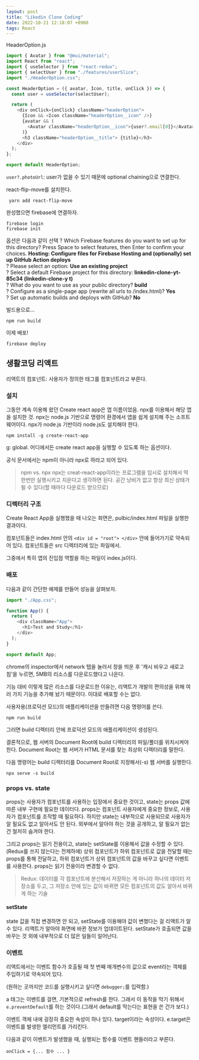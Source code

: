 ```yaml
---
layout: post
title: "Likedin Clone Coding"
date: 2022-10-21 12:18:07 +0900
tags: React
---
```


HeaderOption.js

```js
import { Avatar } from "@mui/material";
import React from "react";
import { useSelector } from "react-redux";
import { selectUser } from "./features/userSlice";
import "./HeaderOption.css";

const HeaderOption = ({ avatar, Icon, title, onClick }) => {
  const user = useSelector(selectUser);

  return (
    <div onClick={onClick} className="headerOption">
      {Icon && <Icon className="headerOption__icon" />}
      {avatar && (
        <Avatar className="headerOption__icon">{user?.email[0]}</Avatar>
      )}
      <h3 className="headerOption__title"> {title}</h3>
    </div>
  );
};

export default HeaderOption;
```

`user?.photoUrl`: user가 없을 수 있기 때문에 optional chaining으로 연결한다.

react-flip-move를 설치한다.

` yarn add react-flip-move`

완성했으면 firebase에 연결하자.

```
firebase login
firebase init
```

옵션은 다음과 같이 선택
? Which Firebase features do you want to set up for this directory? Press Space to select features, then Enter to confirm your choices. <b>Hosting: Configure files for Firebase Hosting and (optionally) set up GitHub Action deploys</b><br>
? Please select an option: <b>Use an existing project</b><br>
? Select a default Firebase project for this directory: <b>linkedin-clone-yt-85c34 (linkedin-clone-y
t)</b><br>
? What do you want to use as your public directory? <b>build</b><br>
? Configure as a single-page app (rewrite all urls to /index.html)? <b>Yes</b><br>
? Set up automatic builds and deploys with GitHub? <b>No</b><br>

빌드용으로...

```
npm run build
```

이제 배포!

```
firebase deploy
```

## 생활코딩 리액트

리액트의 컴포넌트: 사용자가 정의한 태그를 컴포넌트라고 부른다.

### 설치

그동안 계속 이용해 왔던 Create react app은 앱 이름이었음. npx를 이용해서 해당 앱을 설치한 것. npx는 node.js 기반으로 명령어 환경에서 앱을 쉽게 설치해 주는 소프트웨어이다. npx가 node.js 기반이라 node.js도 설치해야 한다.

`npm install -g create-react-app`

g: global. 어디에서든 create react app을 실행할 수 있도록 하는 옵션이다.

공식 문서에서는 npm이 아니라 npx로 하라고 되어 있다.

> npm vs. npx
> npx는 creat-react-app이라는 프로그램을 임시로 설치해서 딱 한번만 실행시키고 지운다고 생각하면 된다. 공간 낭비가 없고 항상 최신 상태가 될 수 있다(할 때마다 다운로드 받으므로)

### 디렉터리 구조

Create React App을 실행했을 때 나오는 화면은, pulbic/index.html 파일을 실행한 결과이다.

컴포넌트들은 index.html 안의 `<div id = "root"> </div>` 안에 들어가기로 약속되어 있다. 컴포넌트들은 src 디렉터리에 있는 파일에서.

그중에서 특히 앱의 진입점 역할을 하는 파일이 index.js이다.

### 배포

다음과 같이 간단한 예제를 만들어 성능을 살펴보자.

```js
import "./App.css";

function App() {
  return (
    <div className="App">
      <h1>Test and Study</h1>
    </div>
  );
}

export default App;
```

chrome의 inspector에서 network 탭을 눌러서 창을 띄운 후 '캐시 비우고 새로고침'을 누르면, 5MB의 리소스를 다운로드했다고 나온다.

기능 대비 이렇게 많은 리소스를 다운로드한 이유는, 리액트가 개발의 편의성을 위해 여러 가지 기능을 추가해 놨기 때문이다. 이대로 배포할 수는 없다.

사용자용(프로덕션 모드)의 애플리케이션을 만들려면 다음 명령어를 쓴다.

```
npm run build
```

그러면 build 디렉터리 안에 프로덕션 모드의 애플리케이션이 생성된다.

결론적으로, 웹 서버의 Document Root에 build 디렉터리의 파일/폴더를 위치시켜야 한다. Document Root는 웹 서버가 HTML 문서를 찾는 최상위 디렉터리를 말한다.

다음 명령어는 build 디렉터리를 Document Root로 지정해서(-s) 웹 서버를 실행한다.

`npx serve -s build`

### props vs. state

props는 사용자가 컴포넌트를 사용하는 입장에서 중요한 것이고, state는 props 값에 따른 내부 구현에 필요한 데이터다. props는 컴포넌트 사용자에게 중요한 정보로, 사용자가 컴포넌트를 조작할 때 필요하다. 하지만 state는 내부적으로 사용되므로 사용자가 알 필요도 없고 알아서도 안 된다. 외부에서 알아야 하는 것을 공개하고, 알 필요가 없는 건 철저히 숨겨야 한다.

그리고 props는 읽기 전용이고, state는 setState를 이용해서 값을 수정할 수 있다. (Redux를 쓰지 않는다는 전제하에) 상위 컴포넌트가 하위 컴포넌트로 값을 전달할 때는 props를 통해 전달하고, 하위 컴포넌트가 상위 컴포넌트의 값을 바꾸고 싶다면 이벤트를 사용한다. props는 읽기 전용이라 변경할 수 없다.

> Redux: 데이터를 각 컴포넌트에 분산해서 저장하는 게 아니라 하나의 데이터 저장소를 두고, 그 저장소 안에 있는 값이 바뀌면 모든 컴포넌트의 값도 알아서 바뀌게 하는 기술

#### setState

state 값을 직접 변경하면 안 되고, setState를 이용해야 값이 변했다는 걸 리액트가 알 수 있다. 리액트가 알아야 화면에 바뀐 정보가 업데이트된다. setState가 호출되면 값을 바꾸는 것 외에 내부적으로 더 많은 일들이 일어난다.

### 이벤트

리액트에서는 이벤트 함수가 호출될 때 첫 번째 매개변수의 값으로 event라는 객체를 주입하기로 약속되어 있다.

(원하는 곳까지만 코드를 실행시키고 싶다면 `debugger;`를 입력함.)

a 태그는 이벤트를 걸면, 기본적으로 refresh를 한다. 그래서 이 동작을 막기 위해서 `e.preventDefault`를 하는 것이다.(그래서 default를 막는다는 표현을 쓴 건가 보다.)

이벤트 객체 내에 굉장히 중요한 속성이 하나 있다. target이라는 속성이다. e.target은 이벤트를 발생한 엘리먼트를 가리킨다.

다음과 같이 이벤트가 발생했을 때, 실행되는 함수를 이벤트 핸들러라고 부른다.

```
onClick = {... 함수 ... }
```
